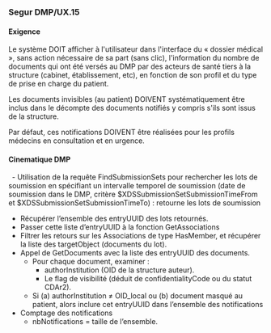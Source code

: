 ### Segur DMP/UX.15
#### Exigence 
Le système DOIT afficher à l'utilisateur dans l'interface du « dossier médical », sans action nécessaire de sa part (sans clic), l'information du nombre de documents qui ont été versés au DMP par des acteurs de santé tiers à la structure (cabinet, établissement, etc), en fonction de son profil et du type de prise en charge du patient.

Les documents invisibles (au patient) DOIVENT systématiquement être inclus dans le décompte des documents notifiés y compris s'ils sont issus de la structure.

Par défaut, ces notifications DOIVENT être réalisées pour les profils médecins en consultation et en urgence.
#### Cinematique DMP


 - Utilisation de la requête FindSubmissionSets pour rechercher les lots de soumission en spécifiant un intervalle temporel de soumission (date de soumission dans le DMP, critère $XDSSubmissionSetSubmissionTimeFrom et $XDSSubmissionSetSubmissionTimeTo) : retourne les lots de soumission
  - Récupérer l’ensemble des entryUUID des lots retournés.
  - Passer cette liste d’entryUUID à la fonction GetAssociations
  - Filtrer les retours sur les Associations de type HasMember, et récupérer la liste des targetObject (documents du lot).
  - Appel de GetDocuments avec la liste des entryUUID des documents.
    - Pour chaque document, examiner :
      - authorInstitution (OID de la structure auteur).
      - Le flag de visibilité (déduit de confidentialityCode ou du statut CDAr2).
    - Si (a) authorInstitution ≠ OID_local ou (b) document masqué au patient, alors inclure cet entryUUID dans l’ensemble des notifications
  - Comptage des notifications
    - nbNotifications = taille de l’ensemble.